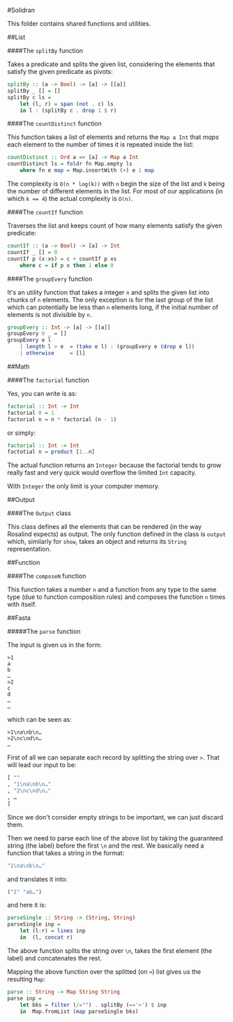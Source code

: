 #Solidran

This folder contains shared functions and utilities.

##List

####The `splitBy` function

Takes a predicate and splits the given list, considering the elements that satisfy the given predicate as pivots:

```haskell
splitBy :: (a -> Bool) -> [a] -> [[a]]
splitBy _ [] = []
splitBy c ls = 
    let (l, r) = span (not . c) ls
    in l : (splitBy c . drop 1 $ r)
```

####The `countDistinct` function

This function takes a list of elements and returns the `Map a Int` that *maps* each element to the number of times it is repeated inside the list:

```haskell
countDistinct :: Ord a => [a] -> Map a Int
countDistinct ls = foldr fn Map.empty ls
    where fn e map = Map.insertWith (+) e 1 map
```

The complexity is `O(n * log(k))` with `n` begin the size of the list and `k` being the number of different elements in the list. For most of our applications (in which `k == 4`) the actual complexity is `O(n)`.

####The `countIf` function

Traverses the list and keeps count of how many elements satisfy the given predicate:


```haskell
countIf :: (a -> Bool) -> [a] -> Int
countIf _ [] = 0
countIf p (x:xs) = c + countIf p xs
    where c = if p x then 1 else 0
```

####The `groupEvery` function

It's an utility function that takes a integer `n` and splits the given list into chunks of `n` elements. The only exception is for the last group of the list which can potentially be less than `n` elements long, if the initial number of elements is not divisible by `n`.

```haskell
groupEvery :: Int -> [a] -> [[a]]
groupEvery 0 _ = []
groupEvery e l
    | length l > e  = (take e l) : (groupEvery e (drop e l))
    | otherwise     = [l]
```

##Math

####The `factorial` function

Yes, you can write is as:

```haskell
factorial :: Int -> Int
factorial 0 = 1
factorial n = n * factorial (n - 1)
```

or simply:

```haskell
factorial :: Int -> Int
factotial n = product [1..n]
```

The actual function returns an `Integer` because the factorial tends to grow really fast and very quick would overflow the limited `Int` capacity. 

With `Integer` the only limit is your computer memory.

##Output

####The `Output` class

This class defines all the elements that can be rendered (in the way Rosalind expects) as output. The only function defined in the class is `output` which, similarly for `show`, takes an object and returns its `String` representation.

##Function

####The `composeN` function

This function takes a number `n` and a function from any type to the same type (due to function composition rules) and composes the function `n` times with itself.

##Fasta

#####The `parse` function

The input is given us in the form:

```
>1
a
b
…
>2
c
d
…
…
```

which can be seen as:

```
>1\na\nb\n…
>2\nc\nd\n…
…
```

First of all we can separate each record by splitting the string over `>`. That will lead our input to be:

```haskell
[ ""
, "1\na\nb\n…"
, "2\nc\nd\n…"
, …
]
```

Since we don't consider empty strings to be important, we can just discard them. 

Then we need to parse each line of the above list by taking the guaranteed string (the label) before the first `\n` and the rest. We basically need a function that takes a string in the format:

```haskell
"1\na\nb\n…"
```

and translates it into:

```haskell
("1" "ab…")
```
and here it is:

```haskell
parseSingle :: String -> (String, String)
parseSingle inp =
    let (l:r) = lines inp
    in  (l, concat r)
```

The above function splits the string over `\n`, takes the first element (the label) and concatenates the rest.

Mapping the above function over the splitted (on `>`) list gives us the resulting `Map`:

```haskell
parse :: String -> Map String String
parse inp = 
    let bks = filter (/="") . splitBy (=='>') $ inp
    in  Map.fromList (map parseSingle bks)
```
